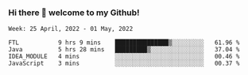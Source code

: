 ### Hi there 👋 welcome to my Github! 

<!--START_SECTION:waka-->
```text
Week: 25 April, 2022 - 01 May, 2022

FTL           9 hrs 9 mins    ███████████████▒░░░░░░░░░   61.96 % 
Java          5 hrs 28 mins   █████████▒░░░░░░░░░░░░░░░   37.04 % 
IDEA_MODULE   4 mins          ░░░░░░░░░░░░░░░░░░░░░░░░░   00.46 % 
JavaScript    3 mins          ░░░░░░░░░░░░░░░░░░░░░░░░░   00.37 % 
```
<!--END_SECTION:waka-->
